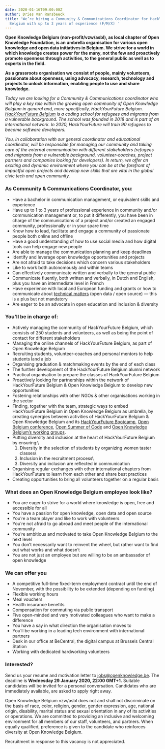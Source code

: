 ```yaml
---
date: 2020-01-16T09:00:00Z
author: Dries Van Ransbeeck
title: 'We’re hiring a Community & Communications Coordinator for HackYourFuture
  Belgium with up to 3 years of experience (F/M/X) '
---
```


**Open Knowledge Belgium (non-profit/vzw/asbl), as local chapter of Open Knowledge Foundation, is an umbrella organisation for various open knowledge and open data initiatives in Belgium. We strive for a world in which knowledge creates power for the many, not the few and proactively promote openness through activities, to the general public as well as to experts in the field.**

**As a grassroots organisation we consist of people, mainly volunteers, passionate about openness, using advocacy, research, technology and projects to unlock information, enabling people to use and share knowledge.**

_Today we are looking for a Community & Communications coordinator who will play a key role within the growing open community of Open Knowledge Belgium in general and, more specifically, HackYourFuture Belgium. [HackYourFuture Belgium](https://hackyourfuture.be/) is a coding school for refugees and migrants from a vulnerable background. The school was founded in 2018 and is part of an international network. In 2020, HackYourFuture will train 90 refugees to become software developers._

_You, in collaboration with our general coordinator and educational coordinator, will be responsible for managing our community and taking care of the external communication with different stakeholders (refugees and migrants from a vulnerable background, volunteer-coaches, project partners and companies looking for developers). In return, we offer an exciting and dynamic environment where you can be at the forefront of impactful open projects and develop new skills that are vital in the global civic tech and open community._

### As Community & Communications Coordinator, you:

- Have a bachelor in communication management, or equivalent skills and experience
- Have up to 1 to 3 years of professional experience in community and/or communication management or, to put it differently, you have been in charge of the communications of a project and/or created an engaged community, professionally or in your spare time
- Know how to lead, facilitate and engage a community of passionate people both online and offline
- Have a good understanding of how to use social media and how digital tools can help engage new people
- Are able to manage the communication planning and keep deadlines
- Identify and leverage open knowledge opportunities and projects
- Are not afraid to take decisions which concern various stakeholders
- Like to work both autonomously and within teams
- Can effectively communicate written and verbally to the general public
- Communicate fluently, both written and verbally, in Dutch and English, plus you have an intermediate level in French
- Have experience with local and European funding and grants or how to communicate about [technical matters](https://github.com/HackYourFutureBelgium) (open data / open source) — this is a plus but not mandatory
- Are eager to be an advocate in open education and inclusion & diversity

### You’ll be in charge of:

- Actively managing the community of HackYourFuture Belgium, which consists of 250 students and volunteers, as well as being the point of contact for different stakeholders
- Managing the online channels of HackYourFuture Belgium, as part of Open Knowledge Belgium
- Recruiting students, volunteer-coaches and personal mentors to help students land a job
- Organising graduation & matchmaking events by the end of each class
- The further development of the HackYourFuture Belgium alumni network
- Practical organisation to prepare the classes of HackYourFuture Belgium
- Proactively looking for partnerships within the network of HackYourFuture Belgium & Open Knowledge Belgium to develop new opportunities
- Fostering relationships with other NGOs & other organisations working in the sector
- Finding, together with the team, strategic ways to embed HackYourFuture Belgium in Open Knowledge Belgium as umbrella, by creating synergies between activities of HackYourFuture Belgium & Open Knowledge Belgium and its [HackYourFuture Bootcamp](https://bootcamp.hackyourfuture.be/), [Open Belgium conference](https://2020.openbelgium.be/), [Open Summer of Code](https://osoc.be/) and [Open Knowledge Belgium’s working groups](https://be.okfn.org/working-groups/).
- Putting diversity and inclusion at the heart of HackYourFuture Belgium by ensuring:\
  1. Diversity in the selection of students by organizing women taster classes\
  2. Inclusion in the recruitment process\
  3. Diversity and inclusion are reflected in communication
- Organising regular exchanges with other international chapters from HackYourFuture to learn from each other and share best practices
- Creating opportunities to bring all volunteers together on a regular basis

### What does an Open Knowledge Belgium employee look like?

- You are eager to strive for a world where knowledge is open, free and accessible for all
- You have a passion for open knowledge, open data and open source
- You’re a team player and like to work with volunteers
- You’re not afraid to go abroad and meet people of the international community
- You’re ambitious and motivated to take Open Knowledge Belgium to the next level
- You don’t necessarily want to reinvent the wheel, but rather want to find out what works and what doesn’t
- You are not just an employee but are willing to be an ambassador of open knowledge

### We can offer you

- A competitive full-time fixed-term employment contract until the end of November, with the possibility to be extended (depending on funding)
- Flexible working hours
- Meal vouchers
- Health insurance benefits
- Compensation for commuting via public transport
- Five open-minded and very motivated colleagues who want to make a difference
- You have a say in what direction the organisation moves to
- You’ll be working in a leading tech environment with international partners
- Desk in our office at BeCentral, the digital campus at Brussels Central Station
- Working with dedicated hardworking volunteers

### Interested?

Send us your resume and motivation letter to [jobs@openknowledge.be](mailto:dries@openknowledge.be). The deadline is **Wednesday 29 January 2020, 22:00 GMT+1.** Suitable candidates will be invited for a personal conversation. Candidates who are immediately available, are asked to apply right away.

Open Knowledge Belgium vzw/asbl does not and shall not discriminate on the basis of race, color, religion, gender, gender expression, age, national origin, disability, marital status and sexual orientation in any of its activities or operations. We are committed to providing an inclusive and welcoming environment for all members of our staff, volunteers, and partners. When equally qualified, preference is given to the candidate who reinforces diversity at Open Knowledge Belgium.

Recruitment in response to this vacancy is not appreciated.
